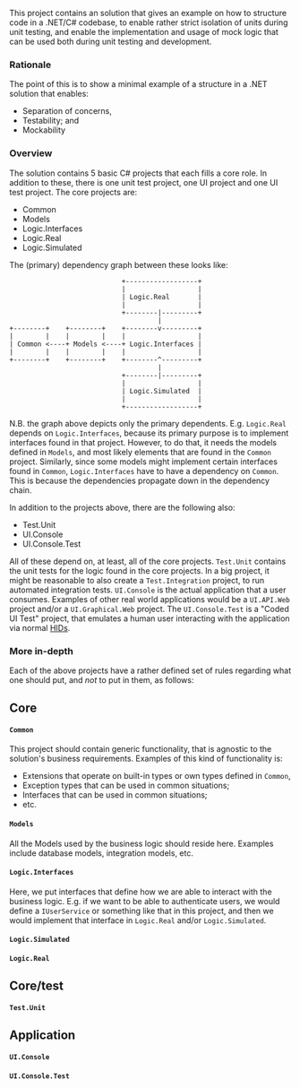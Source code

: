 This project contains an solution that gives an example on how to structure
code in a .NET/C# codebase, to enable rather strict isolation of units during
unit testing, and enable the implementation and usage of mock logic that can
be used both during unit testing and development.


### Rationale

The point of this is to show a minimal example of a structure in a .NET solution
that enables:

- Separation of concerns,
- Testability; and
- Mockability


### Overview

The solution contains 5 basic C# projects that each fills a core role. In 
addition to these, there is one unit test project, one UI project and one UI 
test project. The core projects are:

- Common
- Models
- Logic.Interfaces
- Logic.Real
- Logic.Simulated

The (primary) dependency graph between these looks like:

```
                            +------------------+
                            |                  |
                            | Logic.Real       |
                            |                  |
                            +--------|---------+
                                     |
+--------+    +--------+    +--------v---------+
|        |    |        |    |                  |
| Common <----+ Models <----+ Logic.Interfaces |
|        |    |        |    |                  |
+--------+    +--------+    +--------^---------+
                                     |
                            +--------|---------+
                            |                  |
                            | Logic.Simulated  |
                            |                  |
                            +------------------+
```

N.B. the graph above depicts only the primary dependents. E.g. `Logic.Real` 
depends on `Logic.Interfaces`, because its primary purpose is to implement 
interfaces found in that project. However, to do that, it needs the models
defined in `Models`, and most likely elements that are found in the `Common`
project. Similarly, since some models might implement certain interfaces found
in `Common`, `Logic.Interfaces` have to have a dependency on `Common`. This is 
because the dependencies propagate down in the dependency chain.

In addition to the projects above, there are the following also:

- Test.Unit
- UI.Console
- UI.Console.Test

All of these depend on, at least, all of the core projects.
`Test.Unit` contains the unit tests for the logic found in the core projects.
In a big project, it might be reasonable to also create a `Test.Integration` 
project, to run automated integration tests. `UI.Console` is the actual 
application that a user consumes. Examples of other real world applications 
would be a `UI.API.Web` project and/or a `UI.Graphical.Web` project. The 
`UI.Console.Test` is a "Coded UI Test" project, that emulates a human user 
interacting with the application via normal [HIDs](https://en.wikipedia.org/wiki/Human_interface_device).


### More in-depth

Each of the above projects have a rather defined set of rules regarding what one
should put, and *not* to put in them, as follows:


Core
---

#### `Common`

This project should contain generic functionality, that is agnostic to the
solution's business requirements. Examples of this kind of functionality is:

- Extensions that operate on built-in types or own types defined in `Common`,
- Exception types that can be used in common situations;
- Interfaces that can be used in common situations;
- etc.


#### `Models`

All the Models used by the business logic should reside here. Examples include database models, integration models, etc.


#### `Logic.Interfaces`

Here, we put interfaces that define how we are able to interact with the
business logic. E.g. if we want to be able to authenticate users, we would
define a `IUserService` or something like that in this project, and then we
would implement that interface in `Logic.Real` and/or `Logic.Simulated`.


#### `Logic.Simulated`


#### `Logic.Real`


Core/test
---

#### `Test.Unit`


Application
---

#### `UI.Console`


#### `UI.Console.Test`
